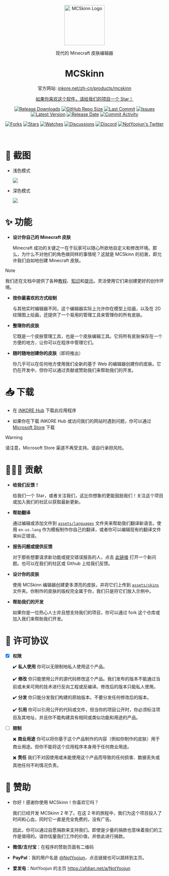 <p align="center">
  <a href="https://inkore.net/en-us/products/mcskinn/" target="_blank" rel="noopener noreferrer">
    <img width="128" src="materials/icons/MCSkinn.png" alt="MCSkinn Logo">
  </a>
</p>

<p align="center">现代的 Minecraft 皮肤编辑器</p>

<h1 align="center">
  MCSkinn
</h1>

<p align="center">官方网站: <a href="https://inkore.net/zh-cn/products/mcskinn/">inkore.net/zh-cn/products/mcskinn</p>

<p align="center">如果你喜欢这个软件，请给我们的项目一个 Star！</p>

<p align="center">
  <a href="https://github.com/iNKORE-NET/MCSkinn/releases"><img src="https://img.shields.io/github/downloads/iNKORE-NET/MCSkinn/total?color=%239F7AEA" alt="Release Downloads"></a>
  <a href="#"><img src="https://img.shields.io/github/repo-size/iNKORE-NET/MCSkinn?color=6882C4" alt="GitHub Repo Size"></a>
  <a href="#"><img src="https://img.shields.io/github/last-commit/iNKORE-NET/MCSkinn?color=%23638e66" alt="Last Commit"></a>
  <a href="#"><img src="https://img.shields.io/github/issues/iNKORE-NET/MCSkinn?color=f76642" alt="Issues"></a>
  <a href="#"><img src="https://img.shields.io/github/v/release/iNKORE-NET/MCSkinn?color=%4CF4A8B4" alt="Latest Version"></a>
  <a href="#"><img src="https://img.shields.io/github/release-date/iNKORE-NET/MCSkinn?color=%23b0a3e8" alt="Release Date"></a>
  <a href="https://github.com/iNKORE-NET/MCSkinn/commits/"><img src="https://img.shields.io/github/commit-activity/m/iNKORE-NET/MCSkinn" alt="Commit Activity"></a>
</p>

<p align="center">
  <a href="https://github.com/iNKORE-NET/MCSkinn/network/members"><img src="https://img.shields.io/github/forks/iNKORE-NET/MCSkinn?style=social" alt="Forks"></a>
  <a href="https://github.com/iNKORE-NET/MCSkinn/stargazers"><img src="https://img.shields.io/github/stars/iNKORE-NET/MCSkinn?style=social" alt="Stars"></a>
  <a href="https://github.com/iNKORE-NET/MCSkinn/watchers"><img src="https://img.shields.io/github/watchers/iNKORE-NET/MCSkinn?style=social" alt="Watches"></a>
  <a href="https://github.com/iNKORE-NET/MCSkinn/discussions"><img src="https://img.shields.io/github/discussions/iNKORE-NET/MCSkinn?style=social" alt="Discussions"></a>
  <a href="https://discord.gg/m6NPNVk4bs"><img src="https://img.shields.io/discord/1092738458805608561?style=social&label=Discord&logo=discord" alt="Discord"></a>
  <a href="https://twitter.com/NotYoojun"><img src="https://img.shields.io/twitter/follow/NotYoojun?style=social" alt="NotYoojun's Twitter"></a>
</p>

<br>

# 📸 截图

- 浅色模式

   ![](https://github.com/iNKORE-NET/MCSkinn/blob/main/materials/images/screenshotwrapper_1_en.png?raw=true)

- 深色模式

   ![](https://github.com/iNKORE-NET/MCSkinn/blob/main/materials/images/screenshotwrapper_4_en.png?raw=true)

# ✨ 功能

- **设计你自己的 Minecraft 皮肤**

  Minecraft 成功的关键之一在于玩家可以随心所欲地自定义和修改环境。那么，为什么不对他们的角色做同样的事情呢？这就是 MCSkinn 的初衷，即允许我们自如地创建 Minecraft 皮肤。

>[!NOTE]
> 我们还在文档中提供了各种[教程](https://docs.inkore.net/mcskinn/tutorials)、[知识](https://docs.inkore.net/mcskinn/knowledge)和[提示](https://docs.inkore.net/mcskinn/tips-n-tricks)。灵活使用它们来创建更好的创作环境。

- **按你最喜欢的方式绘制**

  与其他实时编辑器不同，这个编辑器实际上允许你在模型上绘画，以及在 2D 纹理图上绘画，还提供了一个易用的管理工具来管理你的所有皮肤。

- **整理你的皮肤**

  它既是一个皮肤管理工具，也是一个皮肤编辑工具。它将所有皮肤保存在一个方便的地方，让你可以在程序中管理它们。

- **随时随地创建你的皮肤**（即将推出）

  你几乎可以在任何地方使用我们全新的基于 Web 的编辑器创建你的皮肤。它仍在开发中，但你可以通过贡献或赞助我们来帮助我们的开发。

# 📥 下载

- 在 [iNKORE Hub](https://inkore.net/hub-windows) 下载此应用程序

- 如果你在下载 iNKORE Hub 或访问我们的网站时遇到问题，你可以通过 [Microsoft Store](https://www.microsoft.com/store/productId/9N8SJT329HH1?ocid=pdpshare) 下载

> [!WARNING]
> 请注意，Microsoft Store 渠道不再受支持。请自行承担风险。

# 🙋🏻‍♂️ 贡献

- **给我们反馈！**

  给我们一个 Star，或者关注我们，这比你想象的更能鼓励我们！关注这个项目或加入我们的社区以获取最新更新。

- **帮助翻译**

  通过编辑或添加文件到 [`assets/languages`](https://github.com/iNKORE-NET/MCSkinn/tree/main/assets/languages) 文件夹来帮助我们翻译新语言。使用 `en-us.lang` 作为模板制作你自己的翻译，或者你可以编辑现有的翻译文件来纠正错误。
  
- **报告问题或提供反馈**

  对于那些想要请求新功能或提交错误报告的人，点击 [此链接](https://github.com/iNKORE-NET/MCSkinn/issues/new/choose) 打开一个新问题。也可以在我们的社区或 Github 上给我们反馈。

- **设计你的皮肤**

  使用 MCSkinn 编辑器创建更多漂亮的皮肤，并将它们上传到 [`assets/skins`](https://github.com/iNKORE-NET/MCSkinn/tree/main/assets/skins) 文件夹。你制作的皮肤的版权完全属于你，我们只是将它们放入示例中。

- **帮助我们的开发**

  如果你是一位热心人士并且想支持我们的项目，你可以通过 fork 这个仓库或加入我们来帮助我们开发。

# 📝 许可协议

- [x] **权限**

    ✔️ **私人使用** 你可以无限制地私人使用这个产品。

    ✔️ **修改** 你只能使用公开的源代码修改这个产品。我们发布的版本不能通过当前或未来可用的技术进行反向工程或反编译。修改后的版本只能私人使用。

    ✔️ **分发** 你只能分发我们构建的原始版本。不要分发任何修改后的版本。

   ✔️ **引用** 你可以引用公开的代码或文件，但当你的项目公开时，你必须标注项目及其地址，并且你不能构建具有相同或类似功能和用途的产品。

- [ ] **限制**

   ✖️  **商业用途** 你可以将你基于这个产品制作的内容（例如你制作的皮肤）用于商业用途。但你不能将这个应用程序本身用于任何商业用途。

   ✖️  **责任** 我们不对因使用或未能使用这个产品而导致的任何损害、数据丢失或其他任何不利情况负责。

# 🤝 赞助

- 你好！感谢你使用 MCSkinn！你喜欢它吗？

     我们已经开发 MCSkinn 2 年了。在这 2 年的旅程中，我们为这个项目投入了时间和心血，同时它一直是完全免费的，没有广告。

     因此，你可以通过自愿捐款来支持我们。即使是少量的捐款也意味着我们的工作是值得的。请你估量我们工作的价值，并依此进行捐款。

- **微信/支付宝**：在程序的赞助页面有二维码

- **PayPal**：我的用户名是 [@NotYoojun](https://paypal.me/NotYoojun?country.x=C2&locale.x=en_US)，点击链接也可以跳转到主页。

- **爱发电**：NotYoojun 的主页 <https://afdian.net/a/NotYoojun>
